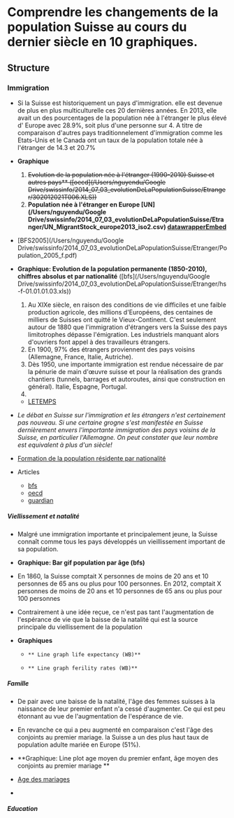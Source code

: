 # Comprendre les changements de la population Suisse au cours du dernier siècle en 10 graphiques.


## Structure

### Immigration

* Si la Suisse est historiquement un pays d'immigration. elle est devenue de plus en plus multiculturelle ces 20 dernières années. En 2013, elle avait un des pourcentages de la population née à l'étranger le plus élevé d' Europe avec 28.9%, soit plus d'une personne sur 4. A titre de comparaison d'autres pays traditionnelement d'immigration comme les Etats-Unis et le Canada ont un taux de la population totale née à l'étranger de 14.3 et 20.7%
* **Graphique**
	1. ~~Evolution de la population née à l'étranger (1990-2010) Suisse et autres pays** ([oecd](/Users/nguyendu/Google Drive/swissinfo/2014_07_03_evolutionDeLaPopulationSuisse/Etranger/302012021T006.XLS))~~
	1. **Population née à l'étranger en Europe [UN](/Users/nguyendu/Google Drive/swissinfo/2014_07_03_evolutionDeLaPopulationSuisse/Etranger/UN_MigrantStock_europe2013_iso2.csv) [datawrapperEmbed](http://dw-swissinfo.s3-website-us-west-2.amazonaws.com/mJhVt/2/)**
* [BFS2005](/Users/nguyendu/Google Drive/swissinfo/2014_07_03_evolutionDeLaPopulationSuisse/Etranger/Population_2005_f.pdf)



* **Graphique: Evolution de la population permanente (1850-2010), chiffres absolus et par nationalité** ([bfs](/Users/nguyendu/Google Drive/swissinfo/2014_07_03_evolutionDeLaPopulationSuisse/Etranger/hs-f-01.01.01.03.xls))
	1.  Au XIXe siècle, en raison des conditions de vie difficiles et une faible production agricole, des millions d'Européens, des centaines de milliers de Suisses ont quitté le Vieux-Continent. C'est seulement autour de 1880 que l'immigration d'étrangers vers la Suisse des pays limitotrophes dépasse l'émigration. Les industriels manquant alors d'ouvriers font appel à des travailleurs étrangers.
	1. En 1900, 97% des étrangers proviennent des pays voisins (Allemagne, France, Italie, Autriche).
	1. Dès 1950, une importante immigration est rendue nécessaire de par la pénurie de main d'œuvre suisse et pour la réalisation des grands chantiers (tunnels, barrages et autoroutes, ainsi que construction en général). Italie, Espagne, Portugal.
	1. 
	* [LETEMPS](http://www.letemps.ch/Page/Uuid/a9a73ed2-2587-11e0-9473-c5f5084e58c6/Brève_histoire_de_la_population_suisse_un_territoire_constamment_surpeuplé)
* *Le débat en Suisse sur l'immigration et les étrangers n'est certainement pas nouveau. Si une certaine grogne s'est manifestée en Suisse dernièrement envers l'importante immigration des pays voisins de la Suisse, en particulier  l'Allemagne. On peut constater que leur nombre est equivalent à plus d'un siècle!*
* [Formation de la population résidente par nationalité](http://cf.datawrapper.de/ApPuw/4/)
* Articles
	* [bfs](http://www.bfs.admin.ch/bfs/portal/fr/index/dienstleistungen/forumschule/them/02/03a.html)
	* [oecd](http://www.oecd-ilibrary.org/sites/factbook-2013-en/01/02/01/index.html?itemId=/content/chapter/factbook-2013-6-en)
	* [guardian](http://www.theguardian.com/news/datablog/2010/sep/07/immigration-europe-foreign-citizens#_)
	

##### Viellissement et natalité
* Malgré une immigration importante et principalement jeune, la Suisse connaît comme tous les pays développés un vieillissement important de sa population.
* **Graphique: Bar gif population par âge (bfs)** 
* En 1860, la Suisse comptait X personnes de moins de 20 ans et 10 personnes de 65 ans ou plus pour 100 personnes. En 2012, comptait X personnes de moins de 20 ans et 10 personnes de 65 ans ou plus pour 100 personnes
	
* Contrairement à une idée reçue, ce n'est pas tant l'augmentation de l'espérance de vie que la baisse de la natalité qui est la source principale du viellissement de la population

* **Graphiques**
  * 	** Line graph life expectancy (WB)**
  * 	** Line graph ferility rates (WB)**
		
	  
##### Famille

* De pair avec une baisse de la natalité, l'âge des femmes suisses à la naissance de leur premier enfant n'a cessé d'augmenter. Ce qui est peu étonnant au vue de l'augmentation de l'espérance de vie. 
* En revanche ce qui a peu augmenté en comparaison c'est l'âge des conjoints au premier mariage. la Suisse a un des plus haut taux de population adulte mariée en Europe (51%). 

* **Graphique: Line plot age moyen du premier enfant, âge moyen des conjoints au premier mariage **
		
* [Age des mariages](http://www.pxweb.bfs.admin.ch/Database/French_01%20-%20Population/01.2%20-%20Etat%20et%20mouvement%20de%20la%20population/px-f-01-2B10.px)
* 



##### Education		

	



 



